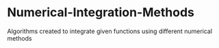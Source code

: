 # Numerical-Integration-Methods
Algorithms created to integrate given functions using different numerical methods
